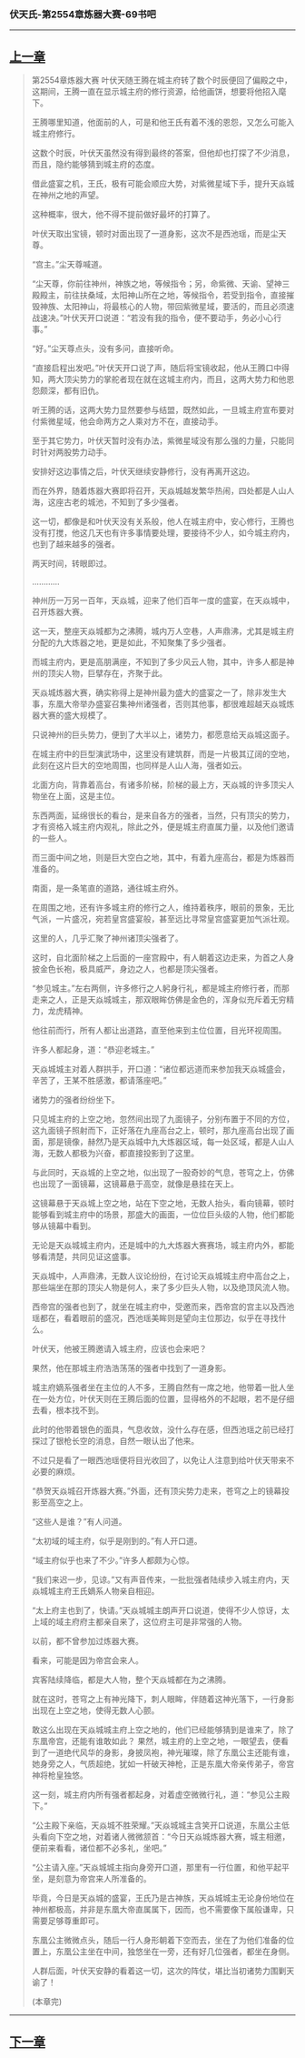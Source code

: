 ### 伏天氏-第2554章炼器大赛-69书吧

--------
[上一章](./9c3b00ec759a03162c63bbde402c28c8.md)
--------


>
>
>
>第2554章炼器大赛
>叶伏天随王腾在城主府转了数个时辰便回了偏殿之中，这期间，王腾一直在显示城主府的修行资源，给他画饼，想要将他招入麾下。
>
>王腾哪里知道，他面前的人，可是和他王氏有着不浅的恩怨，又怎么可能入城主府修行。
>
>这数个时辰，叶伏天虽然没有得到最终的答案，但他却也打探了不少消息，而且，隐约能够猜到城主府的态度。
>
>借此盛宴之机，王氏，极有可能会顺应大势，对紫微星域下手，提升天焱城在神州之地的声望。
>
>这种概率，很大，他不得不提前做好最坏的打算了。
>
>叶伏天取出宝镜，顿时对面出现了一道身影，这次不是西池瑶，而是尘天尊。
>
>“宫主。”尘天尊喊道。
>
>“尘天尊，你前往神州，神族之地，等候指令；另，命紫微、天谕、望神三殿殿主，前往扶桑域，太阳神山所在之地，等候指令，若受到指令，直接摧毁神族、太阳神山，将最核心的人物，带回紫微星域，要活的，而且必须速战速决。”叶伏天开口说道：“若没有我的指令，便不要动手，务必小心行事。”
>
>“好。”尘天尊点头，没有多问，直接听命。
>
>“直接启程出发吧。”叶伏天开口说了声，随后将宝镜收起，他从王腾口中得知，两大顶尖势力的掌舵者现在就在这城主府内，而且，这两大势力和他恩怨颇深，都有旧仇。
>
>听王腾的话，这两大势力显然要参与结盟，既然如此，一旦城主府宣布要对付紫微星域，他会命两方之人乘对方不在，直接动手。
>
>至于其它势力，叶伏天暂时没有办法，紫微星域没有那么强的力量，只能同时针对两股势力动手。
>
>安排好这边事情之后，叶伏天继续安静修行，没有再离开这边。
>
>而在外界，随着炼器大赛即将召开，天焱城越发繁华热闹，四处都是人山人海，这座古老的城池，不知到了多少强者。
>
>这一切，都像是和叶伏天没有关系般，他人在城主府中，安心修行，王腾也没有打搅，他这几天也有许多事情要处理，要接待不少人，如今城主府内，也到了越来越多的强者。
>
>两天时间，转眼即过。
>
>…………
>
>神州历一万另一百年，天焱城，迎来了他们百年一度的盛宴，在天焱城中，召开炼器大赛。
>
>这一天，整座天焱城都为之沸腾，城内万人空巷，人声鼎沸，尤其是城主府分配的九大炼器之地，更是如此，不知聚集了多少强者。
>
>而城主府内，更是高朋满座，不知到了多少风云人物，其中，许多人都是神州的顶尖人物，巨擘存在，齐聚于此。
>
>天焱城炼器大赛，确实称得上是神州最为盛大的盛宴之一了，除非发生大事，东凰大帝举办盛宴召集神州诸强者，否则其他事，都很难超越天焱城炼器大赛的盛大规模了。
>
>只说神州的巨头势力，便到了大半以上，诸势力，都愿意给天焱城这面子。
>
>在城主府中的巨型演武场中，这里没有建筑群，而是一片极其辽阔的空地，此刻在这片巨大的空地周围，也同样是人山人海，强者如云。
>
>北面方向，背靠着高台，有诸多阶梯，阶梯的最上方，天焱城的许多顶尖人物坐在上面，这是主位。
>
>东西两面，延绵很长的看台，是来自各方的强者，当然，只有顶尖的势力，才有资格入城主府内观礼，除此之外，便是城主府直属力量，以及他们邀请的一些人。
>
>而三面中间之地，则是巨大空白之地，其中，有着九座高台，都是为炼器而准备的。
>
>南面，是一条笔直的道路，通往城主府外。
>
>在周围之地，还有许多城主府的修行之人，维持着秩序，眼前的景象，无比气派，一片盛况，宛若皇宫盛宴般，甚至远比寻常皇宫盛宴更加气派壮观。
>
>这里的人，几乎汇聚了神州诸顶尖强者了。
>
>这时，自北面阶梯之上后面的一座宫殿中，有人朝着这边走来，为首之人身披金色长袍，极具威严，身边之人，也都是顶尖强者。
>
>“参见城主。”左右两侧，许多修行之人躬身行礼，都是城主府修行者，而那走来之人，正是天焱城城主，那双眼眸仿佛是金色的，浑身似充斥着无穷精力，龙虎精神。
>
>他往前而行，所有人都让出道路，直至他来到主位位置，目光环视周围。
>
>许多人都起身，道：“恭迎老城主。”
>
>天焱城城主对着人群拱手，开口道：“诸位都远道而来参加我天焱城盛会，辛苦了，王某不胜感激，都请落座吧。”
>
>诸势力的强者纷纷坐下。
>
>只见城主府的上空之地，忽然间出现了九面镜子，分别布置于不同的方位，这九面镜子照射而下，正好落在九座高台之上，顿时，那九座高台出现了画面，那是镜像，赫然乃是天焱城中九大炼器区域，每一处区域，都是人山人海，无数人都极为兴奋，都直接投影到了这里。
>
>与此同时，天焱城的上空之地，似出现了一股奇妙的气息，苍穹之上，仿佛也出现了一面镜幕，这镜幕悬于高空，就像是悬挂在天上。
>
>这镜幕悬于天焱城上空之地，站在下空之地，无数人抬头，看向镜幕，顿时能够看到城主府中的场景，那盛大的画面，一位位巨头级的人物，他们都能够从镜幕中看到。
>
>无论是天焱城城主府内，还是城中的九大炼器大赛赛场，城主府内外，都能够看清楚，共同见证这盛事。
>
>天焱城中，人声鼎沸，无数人议论纷纷，在讨论天焱城城主府中高台之上，那些端坐在那的顶尖人物是何人，来了多少巨头人物，以及绝顶风流人物。
>
>西帝宫的强者也到了，就坐在城主府中，受邀而来，西帝宫的宫主以及西池瑶都在，看着眼前的盛况，西池瑶美眸则是望向主位那边，似乎在寻找什么。
>
>叶伏天，他被王腾邀请入城主府，应该也会来吧？
>
>果然，他在那城主府浩浩荡荡的强者中找到了一道身影。
>
>城主府嫡系强者坐在主位的人不多，王腾自然有一席之地，他带着一批人坐在一处方位，叶伏天则在王腾后面的位置，显得格外的不起眼，若不是仔细去看，根本找不到。
>
>此时的他带着银色的面具，气息收敛，没什么存在感，但西池瑶之前已经打探过了银枪长空的消息，自然一眼认出了他来。
>
>不过只是看了一眼西池瑶便将目光收回了，以免让人注意到给叶伏天带来不必要的麻烦。
>
>“恭贺天焱城召开炼器大赛。”外面，还有顶尖势力走来，苍穹之上的镜幕投影至高空之上。
>
>“这些人是谁？”有人问道。
>
>“太初域的域主府，似乎是刚到的。”有人开口道。
>
>“域主府似乎也来了不少。”许多人都颇为心惊。
>
>“我们来迟一步，见谅。”又有声音传来，一批批强者陆续步入城主府内，天焱城城主府王氏嫡系人物亲自相迎。
>
>“太上府主也到了，快请。”天焱城城主朗声开口说道，使得不少人惊讶，太上域的域主府府主都亲自来了，这位府主可是非常强的人物。
>
>以前，都不曾参加过炼器大赛。
>
>看来，可能是因为帝宫会来人。
>
>宾客陆续降临，都是大人物，整个天焱城都在为之沸腾。
>
>就在这时，苍穹之上有神光降下，刺人眼眸，伴随着这神光落下，一行身影出现在上空之地，使得无数人心颤。
>
>敢这么出现在天焱城城主府上空之地的，他们已经能够猜到是谁来了，除了东凰帝宫，还能有谁敢如此？
>果然，城主府的上空之地，一眼望去，便看到了一道绝代风华的身影，身披凤袍，神光璀璨，除了东凰公主还能有谁，她身旁之人，气质超绝，犹如一杆破天神枪，正是东凰大帝亲传弟子，帝宫神将枪皇独悠。
>
>这一刻，城主府内所有强者都起身，对着虚空微微行礼，道：“参见公主殿下。”
>
>“公主殿下亲临，天焱城不胜荣耀。”天焱城城主含笑开口说道，东凰公主低头看向下空之地，对着诸人微微颔首：“今日天焱城炼器大赛，城主相邀，便前来看看，诸位都不必多礼，坐吧。”
>
>“公主请入座。”天焱城城主指向身旁开口道，那里有一行位置，和他平起平坐，是刻意为帝宫来人所准备的。
>
>毕竟，今日是天焱城的盛宴，王氏乃是古神族，天焱城城主无论身份地位在神州都极高，并非是东凰大帝直属属下，因而，也不需要像下属般谦卑，只需要足够尊重即可。
>
>东凰公主微微点头，随后一行人身形朝着下空而去，坐在了为他们准备的位置上，东凰公主坐在中间，独悠坐在一旁，还有好几位强者，都坐在身侧。
>
>人群后面，叶伏天安静的看着这一切，这次的阵仗，堪比当初诸势力围剿天谕了！
>
>(本章完)
>
>

--------
[下一章](./c389fbd144c6da8667b3b95bc06a282d.md)
--------
